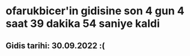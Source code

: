 # ofarukbicer'in gidisine son 4 gun 4 saat 39 dakika 54 saniye kaldi

## Gidis tarihi: 30.09.2022 :(